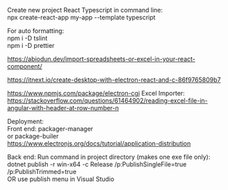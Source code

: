 Create new project React Typescript in command line:  
npx create-react-app my-app --template typescript

For auto formatting:  
npm i -D tslint  
npm i -D prettier

https://abiodun.dev/import-spreadsheets-or-excel-in-your-react-component/ 

https://itnext.io/create-desktop-with-electron-react-and-c-86f9765809b7

https://www.npmjs.com/package/electron-cgi
Excel Importer:   
https://stackoverflow.com/questions/61464902/reading-excel-file-in-angular-with-header-at-row-number-n


Deployment:   
Front end:
packager-manager   
or package-builer   
https://www.electronjs.org/docs/tutorial/application-distribution


Back end:
Run command in project directory (makes one exe file only):   
dotnet publish -r win-x64 -c Release /p:PublishSingleFile=true /p:PublishTrimmed=true   
OR use publish menu in Visual Studio

